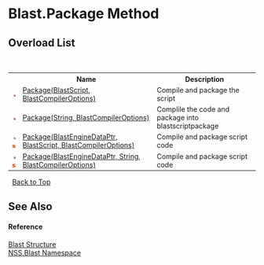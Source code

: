 # Blast.Package Method 
 


## Overload List
&nbsp;<table><tr><th></th><th>Name</th><th>Description</th></tr><tr><td>![Public method](media/pubmethod.gif "Public method")</td><td><a href="acff1430-7b69-8eb6-3dac-e1653ea0a59d.md">Package(BlastScript, BlastCompilerOptions)</a></td><td>
Compile and package the script</td></tr><tr><td>![Public method](media/pubmethod.gif "Public method")</td><td><a href="1452d558-f779-3130-401b-a59e5bc74cc4.md">Package(String, BlastCompilerOptions)</a></td><td>
Complile the code and package into blastscriptpackage</td></tr><tr><td>![Public method](media/pubmethod.gif "Public method")![Static member](media/static.gif "Static member")</td><td><a href="472ae8e0-ed1f-c7b3-64cc-e7f5784f848d.md">Package(BlastEngineDataPtr, BlastScript, BlastCompilerOptions)</a></td><td>
Compile and package script code</td></tr><tr><td>![Public method](media/pubmethod.gif "Public method")![Static member](media/static.gif "Static member")</td><td><a href="07bad563-7ca5-644b-eb13-3b7f0f0c876e.md">Package(BlastEngineDataPtr, String, BlastCompilerOptions)</a></td><td>
Compile and package script code</td></tr></table>&nbsp;
<a href="#blast.package-method">Back to Top</a>

## See Also


#### Reference
<a href="efe93ce5-baaf-ed42-b038-35b4ff074233.md">Blast Structure</a><br /><a href="88b55311-4a89-0894-e27a-e157e443c7f7.md">NSS.Blast Namespace</a><br />
